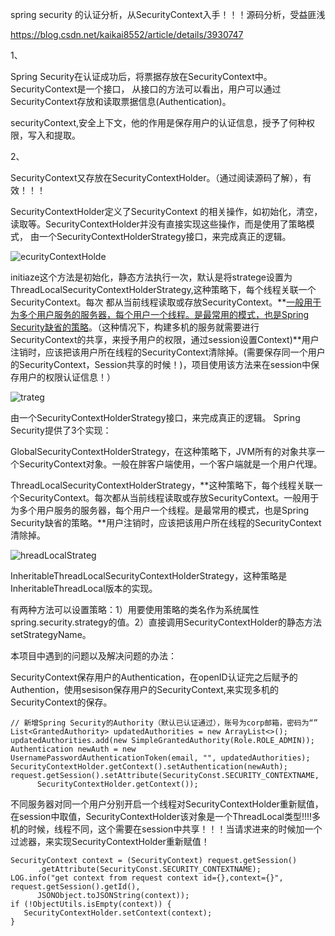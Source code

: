 spring security 的认证分析，从SecurityContext入手！！！源码分析，受益匪浅

https://blog.csdn.net/kaikai8552/article/details/3930747

1、

 Spring Security在认证成功后，将票据存放在SecurityContext中。SecurityContext是一个接口，
从接口的方法可以看出，用户可以通过SecurityContext存放和读取票据信息(Authentication)。

securityContext,安全上下文，他的作用是保存用户的认证信息，授予了何种权限，写入和提取。



2、

 SecurityContext又存放在SecurityContextHolder。（通过阅读源码了解），有效！！！

SecurityContextHolder定义了SecurityContext
的相关操作，如初始化，清空，读取等。SecurityContextHolder并没有直接实现这些操作，而是使用了策略模式，
由一个SecurityContextHolderStrategy接口，来完成真正的逻辑。

![ecurityContextHolde](C:\Users\zhengwentian\Desktop\知识图集\SecurityContextHolder.png)

initiaze这个方法是初始化，静态方法执行一次，默认是将stratege设置为ThreadLocalSecurityContextHolderStrategy,这种策略下，每个线程关联一个SecurityContext。每次
都从当前线程读取或存放SecurityContext。**<u>一般用于为多个用户服务的服务器，每个用户一个线程。是最常用的模式，也是Spring Security缺省的策略</u>。（这种情况下，构建多机的服务就需要进行SecurityContext的共享，来授予用户的权限，通过session设置Context)**用户注销时，应该把该用户所在线程的SecurityContext清除掉。(需要保存同一个用户的SecurityContext，Session共享的时候！)，项目使用该方法来在session中保存用户的权限认证信息！）

![trateg](C:\Users\zhengwentian\Desktop\知识图集\strategy.png)


由一个SecurityContextHolderStrategy接口，来完成真正的逻辑。
   Spring Security提供了3个实现：

GlobalSecurityContextHolderStrategy，在这种策略下，JVM所有的对象共享一个SecurityContext对象。一般在胖客户端使用，一个客户端就是一个用户代理。
      

ThreadLocalSecurityContextHolderStrategy，**这种策略下，每个线程关联一个SecurityContext。每次都从当前线程读取或存放SecurityContext。一般用于为多个用户服务的服务器，每个用户一个线程。是最常用的模式，也是Spring Security缺省的策略。**用户注销时，应该把该用户所在线程的SecurityContext清除掉。

![hreadLocalStrateg](C:\Users\zhengwentian\Desktop\知识图集\ThreadLocalStrategy.png)



InheritableThreadLocalSecurityContextHolderStrategy，这种策略是InheritableThreadLocal版本的实现。

​      有两种方法可以设置策略：1）用要使用策略的类名作为系统属性spring.security.strategy的值。2）直接调用SecurityContextHolder的静态方法setStrategyName。





本项目中遇到的问题以及解决问题的办法：

SecurityContext保存用户的Authentication，在openID认证完之后赋予的Authention，使用sesison保存用户的SecurityContext,来实现多机的SecurityContext的保存。

```
// 新增Spring Security的Authority（默认已认证通过），账号为corp邮箱，密码为“”
List<GrantedAuthority> updatedAuthorities = new ArrayList<>();
updatedAuthorities.add(new SimpleGrantedAuthority(Role.ROLE_ADMIN));
Authentication newAuth = new UsernamePasswordAuthenticationToken(email, "", updatedAuthorities);
SecurityContextHolder.getContext().setAuthentication(newAuth);
request.getSession().setAttribute(SecurityConst.SECURITY_CONTEXTNAME,
      SecurityContextHolder.getContext());
```

不同服务器对同一个用户分别开启一个线程对SecurityContextHolder重新赋值，在session中取值，SecurityContextHolder该对象是一个ThreadLocal类型!!!!多机的时候，线程不同，这个需要在session中共享！！！当请求进来的时候加一个过滤器，来实现SecurityContextHolder重新赋值！



```
SecurityContext context = (SecurityContext) request.getSession()
      .getAttribute(SecurityConst.SECURITY_CONTEXTNAME);
LOG.info("get context from request context id={},context={}", request.getSession().getId(),
      JSONObject.toJSONString(context));
if (!ObjectUtils.isEmpty(context)) {
   SecurityContextHolder.setContext(context);
}
```